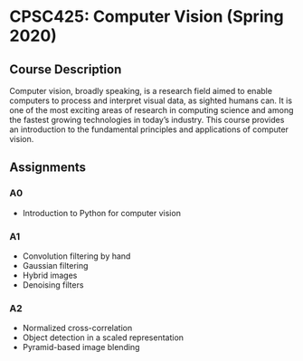# CPSC425: Computer Vision (Spring 2020)

## Course Description
Computer vision, broadly speaking, is a research field aimed to enable computers to process and interpret visual data, as sighted humans can. It is one of the most exciting areas of research in computing science and among the fastest growing technologies in today’s industry. This course provides an introduction to the fundamental principles and applications of computer vision.

## Assignments

### A0
- Introduction to Python for computer vision

### A1
- Convolution filtering by hand
- Gaussian filtering
- Hybrid images
- Denoising filters

### A2
- Normalized cross-correlation
- Object detection in a scaled representation
- Pyramid-based image blending
